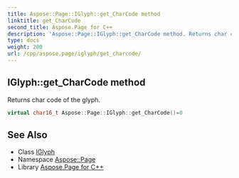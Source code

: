 ```yaml
---
title: Aspose::Page::IGlyph::get_CharCode method
linktitle: get_CharCode
second_title: Aspose.Page for C++
description: 'Aspose::Page::IGlyph::get_CharCode method. Returns char code of the glyph in C++.'
type: docs
weight: 200
url: /cpp/aspose.page/iglyph/get_charcode/
---
```

## IGlyph::get_CharCode method


Returns char code of the glyph.

```cpp
virtual char16_t Aspose::Page::IGlyph::get_CharCode()=0
```

## See Also

* Class [IGlyph](../)
* Namespace [Aspose::Page](../../)
* Library [Aspose.Page for C++](../../../)
